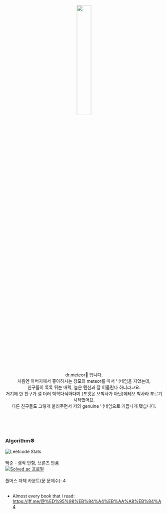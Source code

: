 
<div align="center">
<img width="30%" src="https://user-images.githubusercontent.com/48075848/198173770-7422ba47-cc27-491a-9d76-9e8c87aed0fc.png"/><br>
dr.meteor🌠 입니다.<br>처음엔 아버지께서 좋아하시는 창모의 meteor를 따서 닉네임을 지었는데,<br>친구들이 톡톡 튀는 매력, 높은 텐션과 잘 어울린다 하더라고요.<br>거기에 한 친구가 절 더러 박학다식하다며 (포켓몬 오박사가 아닌)메테오 박사라 부르기 시작했어요. <br>다른 친구들도 그렇게 불러주면서 저의 genuine 닉네임으로 거듭나게 됐습니다.</div><br><br>
<br><br>

### Algorithm⚙️
![Leetcode Stats](https://leetcode.card.workers.dev/?username=secureWKkim)
<br><br>
백준 - 랭작 안함, 브론즈 안품<br>
[![Solved.ac
프로필](http://mazassumnida.wtf/api/v2/generate_badge?boj=abgkf6)](https://solved.ac/abgkf6)
<br><br>
플머스 자체 카운트(푼 문제수): 4<br><br>

- Almost every book that I read: https://jff.me/@%ED%95%98%EB%84%A4%EB%AA%A8%EB%84%A4
<!--
**secureWKkim/secureWKkim** is a ✨ _special_ ✨ repository because its `README.md` (this file) appears on your GitHub profile.

Here are some ideas to get you started:

- 🔭 I’m currently working on ...
- 🌱 I’m currently learning ...
- 👯 I’m looking to collaborate on ...
- 🤔 I’m looking for help with ...
- 💬 Ask me about ...
- 📫 How to reach me: ...
- 😄 Pronouns: ...
- ⚡ Fun fact: ...
-->
